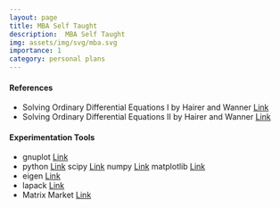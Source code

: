 ```yaml
---
layout: page
title: MBA Self Taught
description:  MBA Self Taught
img: assets/img/svg/mba.svg
importance: 1
category: personal plans
---
```


#### References

- Solving Ordinary Differential Equations I  by Hairer and Wanner [Link](https://link.springer.com/book/10.1007/978-3-540-78862-1)
- Solving Ordinary Differential Equations II by Hairer and Wanner [Link](https://link.springer.com/book/10.1007/978-3-642-05221-7)


#### Experimentation Tools

- gnuplot [Link](http://www.gnuplot.info/)
- python [Link](https://www.python.org/) scipy [Link](https://scipy.org/) numpy [Link](https://numpy.org/) matplotlib [Link](https://matplotlib.org/)
- eigen [Link](https://eigen.tuxfamily.org/index.php?title=Main_Page)
- lapack [Link](https://netlib.org/lapack/)
- Matrix Market [Link](https://math.nist.gov/MatrixMarket/)
